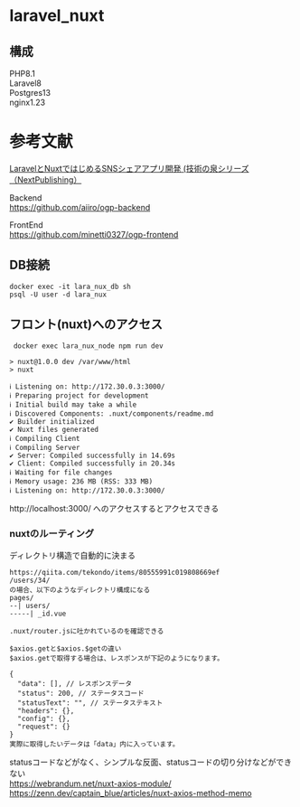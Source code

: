 # laravel_nuxt

## 構成
PHP8.1<br>
Laravel8<br>
Postgres13<br>
nginx1.23<br>

# 参考文献

[LaravelとNuxtではじめるSNSシェアアプリ開発 (技術の泉シリーズ（NextPublishing）](https://www.amazon.co.jp/Laravel%E3%81%A8Nuxt%E3%81%A7%E3%81%AF%E3%81%98%E3%82%81%E3%82%8BSNS%E3%82%B7%E3%82%A7%E3%82%A2%E3%82%A2%E3%83%97%E3%83%AA%E9%96%8B%E7%99%BA-%E6%8A%80%E8%A1%93%E3%81%AE%E6%B3%89%E3%82%B7%E3%83%AA%E3%83%BC%E3%82%BA%EF%BC%88NextPublishing%EF%BC%89-%E5%AF%BA%E7%94%B0-%E6%99%83%E5%A4%A7-ebook/dp/B087JLFD87/ref=sr_1_1?__mk_ja_JP=%E3%82%AB%E3%82%BF%E3%82%AB%E3%83%8A&crid=RSZB6GO1CU06&keywords=Laravel%E3%81%A8Nuxt%E3%81%A7%E3%81%AF%E3%81%98%E3%82%81%E3%82%8BSNS%E3%82%B7%E3%82%A7%E3%82%A2%E3%82%A2%E3%83%97%E3%83%AA%E9%96%8B%E7%99%BA&qid=1665301999&qu=eyJxc2MiOiIwLjU3IiwicXNhIjoiMC4wMCIsInFzcCI6IjAuMDAifQ%3D%3D&s=digital-text&sprefix=%2Cdigital-text%2C270&sr=1-1)

Backend<br>
https://github.com/aiiro/ogp-backend

FrontEnd<br>
https://github.com/minetti0327/ogp-frontend


## DB接続
```
docker exec -it lara_nux_db sh 
psql -U user -d lara_nux
```

## フロント(nuxt)へのアクセス
```
 docker exec lara_nux_node npm run dev
```

```
> nuxt@1.0.0 dev /var/www/html
> nuxt

ℹ Listening on: http://172.30.0.3:3000/
ℹ Preparing project for development
ℹ Initial build may take a while
ℹ Discovered Components: .nuxt/components/readme.md
✔ Builder initialized
✔ Nuxt files generated
ℹ Compiling Client
ℹ Compiling Server
✔ Server: Compiled successfully in 14.69s
✔ Client: Compiled successfully in 20.34s
ℹ Waiting for file changes
ℹ Memory usage: 236 MB (RSS: 333 MB)
ℹ Listening on: http://172.30.0.3:3000/
```

http://localhost:3000/ へのアクセスするとアクセスできる

### nuxtのルーティング
ディレクトリ構造で自動的に決まる
```
https://qiita.com/tekondo/items/80555991c019808669ef
/users/34/
の場合、以下のようなディレクトリ構成になる
pages/
--| users/
-----| _id.vue

.nuxt/router.jsに吐かれているのを確認できる
```

```
$axios.getと$axios.$getの違い
$axios.getで取得する場合は、レスポンスが下記のようになります。

{
  "data": [], // レスポンスデータ
  "status": 200, // ステータスコード
  "statusText": "", // ステータステキスト
  "headers": {},
  "config": {},
  "request": {}
}
実際に取得したいデータは「data」内に入っています。
```
statusコードなどがなく、シンプルな反面、statusコードの切り分けなどができない<br>
https://webrandum.net/nuxt-axios-module/<br>
https://zenn.dev/captain_blue/articles/nuxt-axios-method-memo



